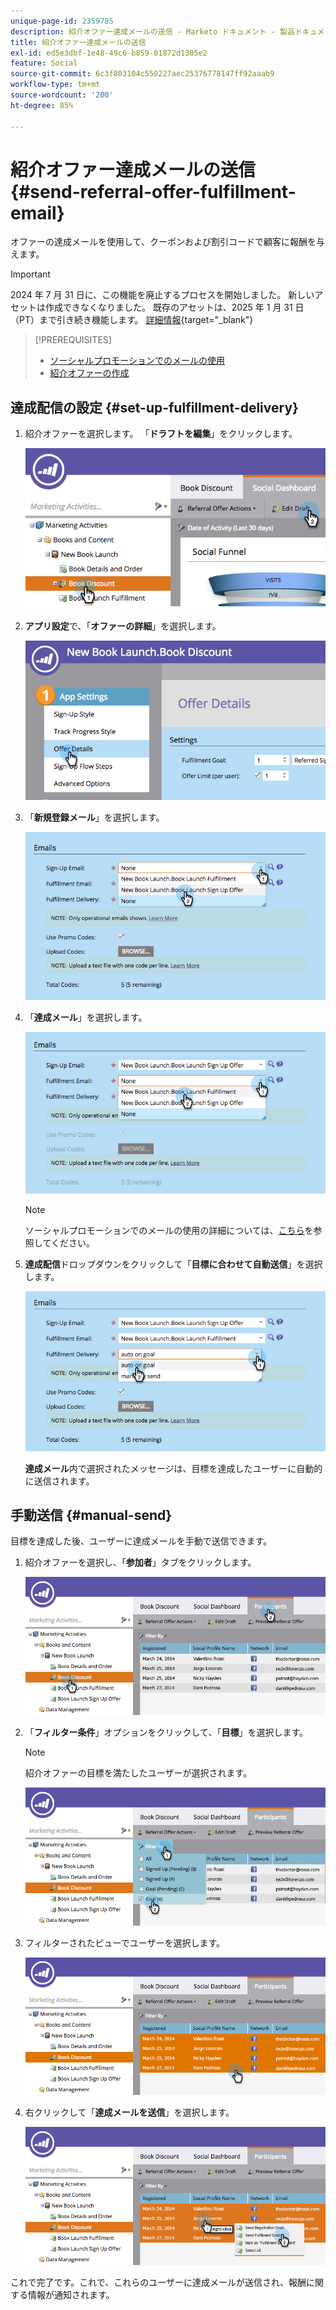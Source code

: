 ```yaml
---
unique-page-id: 2359785
description: 紹介オファー達成メールの送信 - Marketo ドキュメント - 製品ドキュメント
title: 紹介オファー達成メールの送信
exl-id: ed5e3dbf-1e48-49c6-b859-01872d1305e2
feature: Social
source-git-commit: 6c3f803104c550227aec25376778147ff92aaab9
workflow-type: tm+mt
source-wordcount: '200'
ht-degree: 85%

---
```


# 紹介オファー達成メールの送信 {#send-referral-offer-fulfillment-email}

オファーの達成メールを使用して、クーポンおよび割引コードで顧客に報酬を与えます。

>[!IMPORTANT]
>
>2024 年 7 月 31 日に、この機能を廃止するプロセスを開始しました。 新しいアセットは作成できなくなりました。 既存のアセットは、2025 年 1 月 31 日（PT）まで引き続き機能します。 [詳細情報](https://nation.marketo.com/t5/employee-blogs/marketo-engage-social-features-deprecation/ba-p/351977){target="_blank"}

>[!PREREQUISITES]
>
>* [ソーシャルプロモーションでのメールの使用](/help/marketo/product-docs/demand-generation/social/social-functions/use-emails-in-social-promotions.md)
>* [紹介オファーの作成](/help/marketo/product-docs/demand-generation/social/referral-offers/create-a-referral-offer.md)

## 達成配信の設定 {#set-up-fulfillment-delivery}

1. 紹介オファーを選択します。 「**ドラフトを編集**」をクリックします。

   ![](assets/image2015-4-20-16-3a3-3a14.png)

1. **アプリ設定**&#x200B;で、「**オファーの詳細**」を選択します。

   ![](assets/image2015-4-23-12-3a53-3a16.png)

1. 「**新規登録メール**」を選択します。

   ![](assets/image2015-4-23-12-3a58-3a52.png)

1. 「**達成メール**」を選択します。

   ![](assets/image2015-4-23-13-3a4-3a40.png)

   >[!NOTE]
   >
   >ソーシャルプロモーションでのメールの使用の詳細については、[こちら](/help/marketo/product-docs/demand-generation/social/social-functions/use-emails-in-social-promotions.md)を参照してください。

1. **達成配信**&#x200B;ドロップダウンをクリックして「**目標に合わせて自動送信**」を選択します。

   ![](assets/image2015-4-23-13-3a13-3a33.png)

   **達成メール**&#x200B;内で選択されたメッセージは、目標を達成したユーザーに自動的に送信されます。

## 手動送信 {#manual-send}

目標を達成した後、ユーザーに達成メールを手動で送信できます。

1. 紹介オファーを選択し、「**参加者**」タブをクリックします。

   ![](assets/image2015-4-20-15-3a37-3a14.png)

1. 「**フィルター条件**」オプションをクリックして、「**目標**」を選択します。

   >[!NOTE]
   >
   >紹介オファーの目標を満たしたユーザーが選択されます。

   ![](assets/image2015-4-20-15-3a59-3a11.png)

1. フィルターされたビューでユーザーを選択します。

   ![](assets/2015-04-23-13-08-53.png)

1. 右クリックして「**達成メールを送信**」を選択します。

   ![](assets/2015-04-20-15-54-13.png)

これで完了です。これで、これらのユーザーに達成メールが送信され、報酬に関する情報が通知されます。
